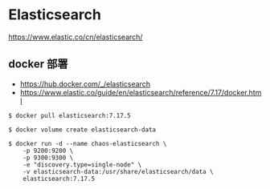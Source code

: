 # Elasticsearch

<https://www.elastic.co/cn/elasticsearch/>

## docker 部署

- <https://hub.docker.com/_/elasticsearch>
- <https://www.elastic.co/guide/en/elasticsearch/reference/7.17/docker.html>

```shell
$ docker pull elasticsearch:7.17.5

$ docker volume create elasticsearch-data

$ docker run -d --name chaos-elasticsearch \
	-p 9200:9200 \
    -p 9300:9300 \
    -e "discovery.type=single-node" \
    -v elasticsearch-data:/usr/share/elasticsearch/data \
	elasticsearch:7.17.5
```
